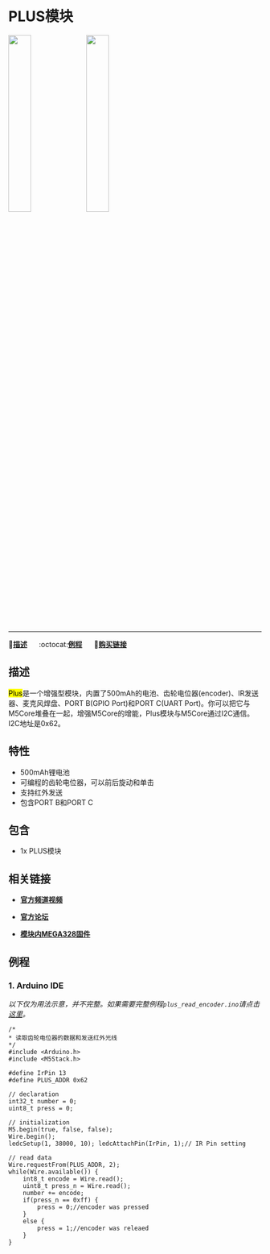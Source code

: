 # PLUS模块

<img src="assets/img/product_pics/module/module_plus_01.png" width="30%" height="30%"> <img src="assets/img/product_pics/module/module_plus_02.png" width="30%" height="30%">

***

:memo:**[描述](#描述)**&nbsp;&nbsp;&nbsp;&nbsp;&nbsp;&nbsp;:octocat:**[例程](#例程)**&nbsp;&nbsp;&nbsp;&nbsp;&nbsp;&nbsp;🛒**[购买链接](https://item.taobao.com/item.htm?spm=a1z10.3-c.w4002-1172588106.11.6e32425el3pHvc&id=579821616764)**

<!-- :memo:**[描述](#描述)**&nbsp;&nbsp;&nbsp;&nbsp;&nbsp;&nbsp;:octocat:**[例程](#原理图)**&nbsp;&nbsp;&nbsp;&nbsp;&nbsp;&nbsp;:electric_plug:**[原理图](#原理图)**&nbsp;&nbsp;&nbsp;&nbsp;&nbsp;&nbsp;🛒**[购买链接](https://item.taobao.com/item.htm?spm=a1z10.3-c.w4002-1172588106.11.6e32425el3pHvc&id=579821616764)** -->

## 描述

<mark>Plus</mark>是一个增强型模块，内置了500mAh的电池、齿轮电位器(encoder)、IR发送器、麦克风焊盘、PORT B(GPIO Port)和PORT C(UART Port)。你可以把它与M5Core堆叠在一起，增强M5Core的增能，Plus模块与M5Core通过I2C通信。I2C地址是0x62。

## 特性

-  500mAh锂电池
-  可编程的齿轮电位器，可以前后旋动和单击
-  支持红外发送
-  包含PORT B和PORT C

## 包含

-  1x PLUS模块

## 相关链接

- **[官方频道视频](https://i.youku.com/i/UNjE1ODA2MzE0OA==?spm=a2hzp.8253869.0.0)**

- **[官方论坛](http://forum.m5stack.com/)**

- **[模块内MEGA328固件](https://github.com/m5stack/M5-ProductExampleCodes/tree/master/Module/PLUS/firmware_328p)**

## 例程

### 1. Arduino IDE

*以下仅为用法示意，并不完整。如果需要完整例程`plus_read_encoder.ino`请点击[这里](https://github.com/m5stack/M5-ProductExampleCodes/tree/master/Module/PLUS/Arduino)。*


```arduino
/*
* 读取齿轮电位器的数据和发送红外光线
*/
#include <Arduino.h>
#include <M5Stack.h>

#define IrPin 13
#define PLUS_ADDR 0x62

// declaration
int32_t number = 0;
uint8_t press = 0;

// initialization
M5.begin(true, false, false);
Wire.begin();
ledcSetup(1, 38000, 10); ledcAttachPin(IrPin, 1);// IR Pin setting

// read data
Wire.requestFrom(PLUS_ADDR, 2);
while(Wire.available()) {
    int8_t encode = Wire.read();
    uint8_t press_n = Wire.read();
    number += encode;
    if(press_n == 0xff) {
        press = 0;//encoder was pressed
    }
    else {
        press = 1;//encoder was releaed
    }
}
```

<!-- ## 原理图 -->
